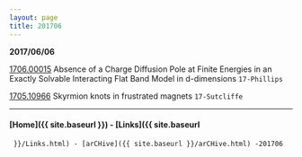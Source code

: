 ```yaml
---
layout: page
title: 201706
---
```


__2017/06/06__


[1706.00015](https://arxiv.org/abs/1706.00015) Absence of a Charge
Diffusion Pole at Finite Energies in an Exactly Solvable Interacting
Flat Band Model in d-dimensions `17-Phillips`


[1705.10966](https://arxiv.org/abs/1705.10966) Skyrmion knots in
frustrated magnets `17-Sutcliffe`


---


#### [Home]({{ site.baseurl }}) - [Links]({{ site.baseurl
     }}/Links.html) - [arCHive]({{ site.baseurl }}/arCHive.html) -201706
	 
